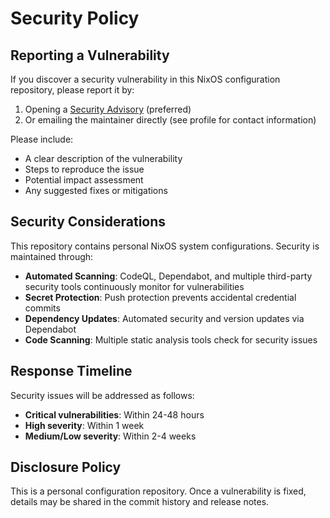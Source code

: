 # Security Policy

## Reporting a Vulnerability

If you discover a security vulnerability in this NixOS configuration repository, please report it by:

1. Opening a [Security Advisory](https://github.com/jwiegley/nixos-config/security/advisories/new) (preferred)
2. Or emailing the maintainer directly (see profile for contact information)

Please include:
- A clear description of the vulnerability
- Steps to reproduce the issue
- Potential impact assessment
- Any suggested fixes or mitigations

## Security Considerations

This repository contains personal NixOS system configurations. Security is maintained through:

- **Automated Scanning**: CodeQL, Dependabot, and multiple third-party security tools continuously monitor for vulnerabilities
- **Secret Protection**: Push protection prevents accidental credential commits
- **Dependency Updates**: Automated security and version updates via Dependabot
- **Code Scanning**: Multiple static analysis tools check for security issues

## Response Timeline

Security issues will be addressed as follows:
- **Critical vulnerabilities**: Within 24-48 hours
- **High severity**: Within 1 week
- **Medium/Low severity**: Within 2-4 weeks

## Disclosure Policy

This is a personal configuration repository. Once a vulnerability is fixed, details may be shared in the commit history and release notes.
